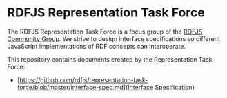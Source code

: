 # RDFJS Representation Task Force

The RDFJS Representation Task Force is a focus group of the [RDFJS Community Group](https://www.w3.org/community/rdfjs/).
We strive to design interface specifications so different JavaScript implementations of RDF concepts can interoperate.

This repository contains documents created by the Representation Task Force:
- [https://github.com/rdfjs/representation-task-force/blob/master/interface-spec.md](Interface Specification)
